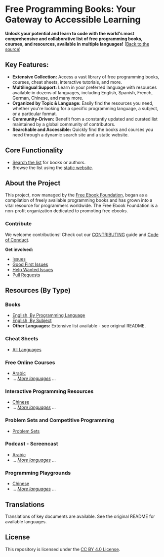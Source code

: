 # Free Programming Books: Your Gateway to Accessible Learning

**Unlock your potential and learn to code with the world's most comprehensive and collaborative list of free programming books, courses, and resources, available in multiple languages!** ([Back to the source](https://github.com/EbookFoundation/free-programming-books))

## Key Features:

*   **Extensive Collection:** Access a vast library of free programming books, courses, cheat sheets, interactive tutorials, and more.
*   **Multilingual Support:** Learn in your preferred language with resources available in dozens of languages, including English, Spanish, French, German, Chinese, and many more.
*   **Organized by Topic & Language:** Easily find the resources you need, whether you're looking for a specific programming language, a subject, or a particular format.
*   **Community-Driven:** Benefit from a constantly updated and curated list maintained by a global community of contributors.
*   **Searchable and Accessible:** Quickly find the books and courses you need through a dynamic search site and a static website.

## Core Functionality

*   [Search the list](https://ebookfoundation.github.io/free-programming-books-search/) for books or authors.
*   Browse the list using the [static website](https://ebookfoundation.github.io/free-programming-books/).

## About the Project

This project, now managed by the [Free Ebook Foundation](https://ebookfoundation.org), began as a compilation of freely available programming books and has grown into a vital resource for programmers worldwide. The Free Ebook Foundation is a non-profit organization dedicated to promoting free ebooks.

### Contribute

We welcome contributions! Check out our [CONTRIBUTING](docs/CONTRIBUTING.md) guide and [Code of Conduct](docs/CODE_OF_CONDUCT.md).

**Get involved:**

*   [Issues](https://github.com/EbookFoundation/free-programming-books/issues)
*   [Good First Issues](https://github.com/EbookFoundation/free-programming-books/issues?q=is%3Aopen+is%3Aissue+label%3A%22good+first+issue%22)
*   [Help Wanted Issues](https://github.com/EbookFoundation/free-programming-books/issues?q=is%3Aopen+is%3Aissue+label%3A%22help+wanted%22)
*   [Pull Requests](https://github.com/EbookFoundation/free-programming-books/pulls)

## Resources (By Type)

### Books

*   [English, By Programming Language](books/free-programming-books-langs.md)
*   [English, By Subject](books/free-programming-books-subjects.md)
*   **Other Languages:** Extensive list available - see original README.

### Cheat Sheets

*   [All Languages](more/free-programming-cheatsheets.md)

### Free Online Courses

*   [Arabic](courses/free-courses-ar.md)
*   ... *[More languages](courses/free-courses-*.md)* ...

### Interactive Programming Resources

*   [Chinese](more/free-programming-interactive-tutorials-zh.md)
*   ... *[More languages](more/free-programming-interactive-tutorials-*.md)* ...

### Problem Sets and Competitive Programming

*   [Problem Sets](more/problem-sets-competitive-programming.md)

### Podcast - Screencast

*   [Arabic](casts/free-podcasts-screencasts-ar.md)
*   ... *[More languages](casts/free-podcasts-screencasts-*.md)* ...

### Programming Playgrounds

*   [Chinese](more/free-programming-playgrounds-zh.md)
*   ... *[More languages](more/free-programming-playgrounds-*.md)* ...

## Translations

Translations of key documents are available. See the original README for available languages.

## License

This repository is licensed under the [CC BY 4.0 License](LICENSE).